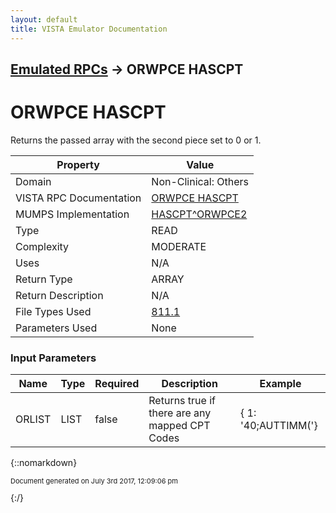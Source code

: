 ```yaml
---
layout: default
title: VISTA Emulator Documentation
---
```


## [Emulated RPCs](TableOfContents) &#8594; ORWPCE HASCPT
# ORWPCE HASCPT

Returns the passed array with the second piece set to 0 or 1.

Property | Value
--- | ---
Domain | Non-Clinical: Others
VISTA RPC Documentation | [ORWPCE HASCPT](../VISTARPC/ORWPCE_HASCPT)
MUMPS Implementation | [HASCPT^ORWPCE2](http://code.osehra.org/dox/Routine_ORWPCE2_source.html)
Type | READ
Complexity | MODERATE
Uses | N/A
Return Type | ARRAY
Return Description | N/A
File Types Used | [811.1](../VDM/Pce_Code_Mapping-811_1)
Parameters Used | None


### Input Parameters

Name | Type | Required | Description | Example
--- | --- | --- | --- | ---
ORLIST | LIST | false | Returns true if there are any mapped CPT Codes | { 1: &#x27;40;AUTTIMM(&#x27;}

{::nomarkdown} <br/><p style="font-size: 11px">Document generated on July 3rd 2017, 12:09:06 pm</p>{:/}